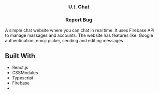 <h3 align="center">
    <a href="https://unisltu.github.io/utchat/">U.t. Chat</a> &nbsp; &nbsp;
</h3>

<h3 align="center">
    <a href="https://github.com/UnisLTU/portfolio/issues">Report Bug</a> &nbsp; &nbsp;
</h3>

A simple chat website where you can chat in real time. It uses Firebase API to manage massages and accounts. The website has features like: Google authentication, emoji picker, sending and editing messages.<br/>

## Built With

- React.js
- CSSModules
- Typescript
- Firebase
- 
